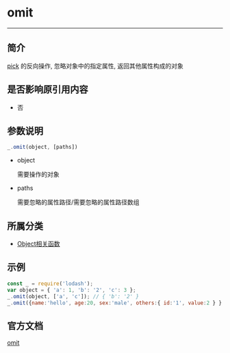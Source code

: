 # omit

---

## 简介

[pick](/repository/Libraries/Lodash/pick.md#pick) 的反向操作, 忽略对象中的指定属性, 返回其他属性构成的对象

## 是否影响原引用内容

- 否

## 参数说明

```javascript
_.omit(object, [paths])
```

- object

  需要操作的对象

- paths

  需要忽略的属性路径/需要忽略的属性路径数组

## 所属分类

- [Object相关函数](/repository/Libraries/Lodash/Object.md#object相关函数)

## 示例

```javascript
const _ = require('lodash');
var object = { 'a': 1, 'b': '2', 'c': 3 };
_.omit(object, ['a', 'c']); // { 'b': '2' }
_.omit({name:'hello', age:20, sex:'male', others:{ id:'1', value:2 } },['name', 'others.id']); // { age: 20, sex: 'male', others: { value: 2 } }
```

## 官方文档

[omit](https://lodash.com/docs/4.17.15#omit)